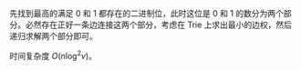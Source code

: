 先找到最高的满足 $0$ 和 $1$ 都存在的二进制位，此时这位是 $0$ 和 $1$ 的数分为两个部分。必然存在正好一条边连接这两个部分，考虑在 Trie 上求出最小的边权，然后递归求解两个部分即可。

时间复杂度 $O(n\log^2 v)$。
